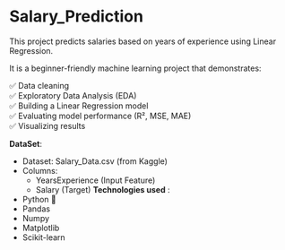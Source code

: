 # Salary_Prediction

This project predicts salaries based on years of experience using Linear Regression.

It is a beginner-friendly machine learning project that demonstrates:

✅ Data cleaning  
✅ Exploratory Data Analysis (EDA)  
✅ Building a Linear Regression model  
✅ Evaluating model performance (R², MSE, MAE)  
✅ Visualizing results  

**DataSet**:
- Dataset: Salary_Data.csv (from Kaggle)
- Columns:
  - YearsExperience (Input Feature)
  - Salary (Target)
**Technologies used** :
- Python 🐍
- Pandas
- Numpy
- Matplotlib
- Scikit-learn
